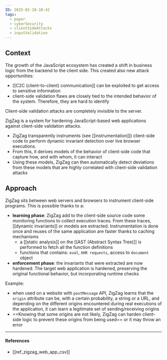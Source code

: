 ```yaml
---
ID: 2025-02-10-10:42
tags:
  - paper
  - cyberSecurity
  - clientSideAttacks
  - inputValidation
---
```

## Context

The growth of the JavaScript ecosystem has created a shift in business logic from the backend to the client side. This created also new attack opportunities:
- [[C2C (client-to-client) communication]] can be exploited to get access to sensitive information
- client-side validation flaws are closely tied to the intended behavior of the system. Therefore, they are hard to identify

Client-side validation attacks are completely invisible to the server.

ZigZag is a system for hardening JavaScript-based web applications against client-side validation attacks.
- ZigZag transparently instruments (see [[instrumentation]]) client-side code to perform dynamic invariant detection over live browser executions. 
- From this, it derives models of the behavior of client-side code that capture how, and with whom, it can interact
- Using these models, ZigZag can then automatically detect deviations from these models that are highly correlated with client-side validation attacks
## Approach

ZigZag sits between web servers and browsers to instrument client-side programs. This is possible thanks to a:
- **learning phase**: ZigZag add to the client-side source code some monitoring functions to collect execution traces. From these traces, [[dynamic invariants]] or models are extracted. Instrumentation is done once and reuses of the same application are faster thanks to caching mechanisms
	- a [[static analysis]] on the [[AST (Abstract Syntax Tree)]] is performed to fetch all the function definitions
	- functions that contains: `eval`, `XHR requests`, access to `document` object
- **enforcement phase**: the invariants that were extracted are now hardened. The target web application is hardened, preserving the original functional behavior, but incorporating runtime checks

Example:
- when used on a website with `postMessage` API, ZigZag learns that the `origin` attribute can be, with a certain probability, a string or a URL, and depending on the different origins encountered during real executions of the application, it can learn a legitimate set of sending/receiving origins
- ==Knowing that some origins are not likely, ZigZag can harden client-side logic to prevent these origins from being used== or it may throw an error

---
#### References
- [[ref_zigzag_web_app_csv]]
